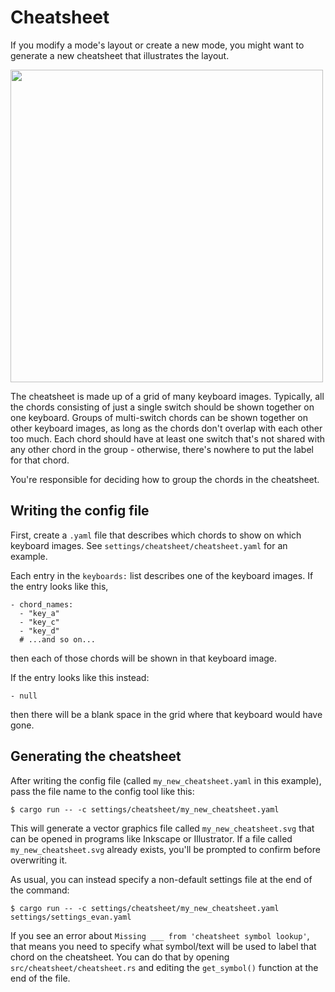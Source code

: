 # Cheatsheet

If you modify a mode's layout or create a new mode, you might want to generate a new cheatsheet that illustrates the layout.

<img src="assets/cheatsheet_short.png" width="500"/>

The cheatsheet is made up of a grid of many keyboard images. Typically, all the chords consisting of just a single switch should be shown together on one keyboard. Groups of multi-switch chords can be shown together on other keyboard images, as long as the chords don't overlap with each other too much. Each chord should have at least one switch that's not shared with any other chord in the group - otherwise, there's nowhere to put the label for that chord.

You're responsible for deciding how to group the chords in the cheatsheet.


## Writing the config file 

First, create a `.yaml` file that describes which chords to show on which keyboard images. See `settings/cheatsheet/cheatsheet.yaml` for an example.

Each entry in the `keyboards:` list describes one of the keyboard images. If the entry looks like this,

    - chord_names:
      - "key_a"
      - "key_c"
      - "key_d"
      # ...and so on...

then each of those chords will be shown in that keyboard image.

If the entry looks like this instead:

    - null
    
then there will be a blank space in the grid where that keyboard would have gone.
    

## Generating the cheatsheet

After writing the config file (called `my_new_cheatsheet.yaml` in this example), pass the file name to the config tool like this:

    $ cargo run -- -c settings/cheatsheet/my_new_cheatsheet.yaml
    
This will generate a vector graphics file called `my_new_cheatsheet.svg` that can be opened in programs like Inkscape or Illustrator. If a file called `my_new_cheatsheet.svg` already exists, you'll be prompted to confirm before overwriting it.

As usual, you can instead specify a non-default settings file at the end of the command:

    $ cargo run -- -c settings/cheatsheet/my_new_cheatsheet.yaml settings/settings_evan.yaml


If you see an error about `Missing ___ from 'cheatsheet symbol lookup'`, that means you need to specify what symbol/text will be used to label that chord on the cheatsheet. You can do that by opening `src/cheatsheet/cheatsheet.rs` and editing the `get_symbol()` function at the end of the file.
